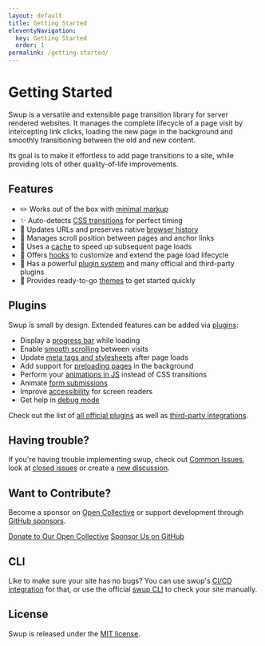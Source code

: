 ```yaml
---
layout: default
title: Getting Started
eleventyNavigation:
  key: Getting Started
  order: 1
permalink: /getting-started/
---
```


# Getting Started

Swup is a versatile and extensible page transition library for server rendered websites.
It manages the complete lifecycle of a page visit by intercepting link clicks, loading the new page
in the background and smoothly transitioning between the old and new content.

Its goal is to make it effortless to add page transitions to a site, while providing lots of
other quality-of-life improvements.

## Features

- ✏️ Works out of the box with [minimal markup](/getting-started/example/)
- ✨ Auto-detects [CSS transitions](/getting-started/how-it-works/) for perfect timing
- 🔗 Updates URLs and preserves native [browser history](/options/#animatehistorybrowsing)
- 🏓 Manages scroll position between pages and anchor links
- 🚀 Uses a [cache](/api/cache/) to speed up subsequent page loads
- 📡 Offers [hooks](/hooks/) to customize and extend the page load lifecycle
- 🔌 Has a powerful [plugin system](/plugins/) and many official and third-party plugins
- 🎨 Provides ready-to-go [themes](/themes/) to get started quickly

## Plugins

Swup is small by design. Extended features can be added via [plugins](/plugins/):

- Display a [progress bar](/plugins/progress-plugin/) while loading
- Enable [smooth scrolling](/plugins/scroll-plugin/) between visits
- Update [meta tags and stylesheets](/plugins/head-plugin/) after page loads
- Add support for [preloading pages](/plugins/preload-plugin/) in the background
- Perform your [animations in JS](/plugins/js-plugin/) instead of CSS transitions
- Animate [form submissions](/plugins/forms-plugin/)
- Improve [accessibility](/plugins/a11y-plugin/) for screen readers
- Get help in [debug mode](/plugins/debug-plugin/)

Check out the list of [all official plugins](/plugins/) as well as [third-party integrations](/third-party-integrations/).

## Having trouble?

If you're having trouble implementing swup, check out [Common Issues](/other/common-issues/), look at [closed issues](https://github.com/swup/swup/issues?q=is%3Aissue+is%3Aclosed) or create a [new discussion](https://github.com/swup/swup/discussions/new).

## Want to Contribute?

Become a sponsor on [Open Collective](https://opencollective.com/swup) or support development through
[GitHub sponsors](https://github.com/sponsors/gmrchk).

<div class="buttons">
  <a href="https://opencollective.com/swup/donate" target="_blank" class="button">Donate to Our Open Collective</a>
  <a href="https://github.com/sponsors/gmrchk" target="_blank" class="button">Sponsor Us on GitHub</a>
</div>

## CLI

Like to make sure your site has no bugs? You can use swup's [CI/CD integration](/ci-cd/) for that, or use the official [swup CLI](/cli/) to check your site manually.

## License

Swup is released under the [MIT license](https://github.com/swup/swup/blob/master/LICENSE).
